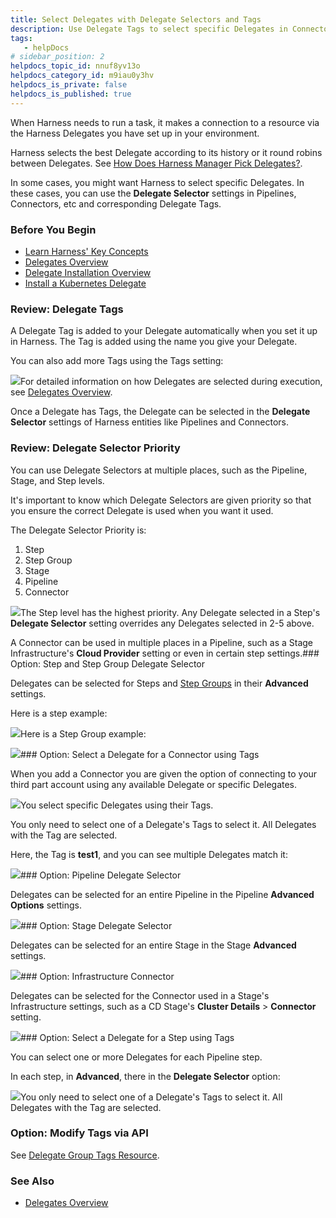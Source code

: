```yaml
---
title: Select Delegates with Delegate Selectors and Tags
description: Use Delegate Tags to select specific Delegates in Connectors, steps, and more.
tags: 
   - helpDocs
# sidebar_position: 2
helpdocs_topic_id: nnuf8yv13o
helpdocs_category_id: m9iau0y3hv
helpdocs_is_private: false
helpdocs_is_published: true
---
```


When Harness needs to run a task, it makes a connection to a resource via the Harness Delegates you have set up in your environment.

Harness selects the best Delegate according to its history or it round robins between Delegates. See [How Does Harness Manager Pick Delegates?](/article/2k7lnc7lvl-delegates-overview#how_does_harness_manager_pick_delegates).

In some cases, you might want Harness to select specific Delegates. In these cases, you can use the **Delegate Selector** settings in Pipelines, Connectors, etc and corresponding Delegate Tags.

### Before You Begin

* [Learn Harness' Key Concepts](/article/hv2758ro4e-learn-harness-key-concepts)
* [Delegates Overview](/article/2k7lnc7lvl-delegates-overview)
* [Delegate Installation Overview](/article/re8kk0ex4k-delegate-installation-overview)
* [Install a Kubernetes Delegate](/article/f9bd10b3nj-install-a-kubernetes-delegate)

### Review: Delegate Tags

A Delegate Tag is added to your Delegate automatically when you set it up in Harness. The Tag is added using the name you give your Delegate.

You can also add more Tags using the Tags setting:

![](https://files.helpdocs.io/i5nl071jo5/articles/nnuf8yv13o/1654274177068/clean-shot-2022-06-03-at-09-35-54.png)For detailed information on how Delegates are selected during execution, see [Delegates Overview](/article/2k7lnc7lvl-delegates-overview).

Once a Delegate has Tags, the Delegate can be selected in the **Delegate Selector** settings of Harness entities like Pipelines and Connectors.

### Review: Delegate Selector Priority

You can use Delegate Selectors at multiple places, such as the Pipeline, Stage, and Step levels.

It's important to know which Delegate Selectors are given priority so that you ensure the correct Delegate is used when you want it used.

The Delegate Selector Priority is:

1. Step
2. Step Group
3. Stage
4. Pipeline
5. Connector

![](https://files.helpdocs.io/kw8ldg1itf/articles/nnuf8yv13o/1657746136816/clean-shot-2022-07-13-at-14-02-04.png)The Step level has the highest priority. Any Delegate selected in a Step's **Delegate Selector** setting overrides any Delegates selected in 2-5 above.

A Connector can be used in multiple places in a Pipeline, such as a Stage Infrastructure's **Cloud Provider** setting or even in certain step settings.### Option: Step and Step Group Delegate Selector

Delegates can be selected for Steps and [Step Groups](/article/ihnuhrtxe3-run-steps-in-parallel-using-a-step-group) in their **Advanced** settings.

Here is a step example:

![](https://files.helpdocs.io/kw8ldg1itf/articles/nnuf8yv13o/1657742633092/clean-shot-2022-07-13-at-13-03-12.png)Here is a Step Group example:

![](https://files.helpdocs.io/kw8ldg1itf/articles/nnuf8yv13o/1657742697622/clean-shot-2022-07-13-at-13-04-15.png)### Option: Select a Delegate for a Connector using Tags

When you add a Connector you are given the option of connecting to your third part account using any available Delegate or specific Delegates.

![](https://files.helpdocs.io/i5nl071jo5/articles/nnuf8yv13o/1625693513715/clean-shot-2021-07-07-at-14-31-31.png)You select specific Delegates using their Tags.

You only need to select one of a Delegate's Tags to select it. All Delegates with the Tag are selected.

Here, the Tag is **test1**, and you can see multiple Delegates match it:

![](https://files.helpdocs.io/i5nl071jo5/articles/nnuf8yv13o/1625693674019/clean-shot-2021-07-07-at-14-34-13.png)### Option: Pipeline Delegate Selector

Delegates can be selected for an entire Pipeline in the Pipeline **Advanced Options** settings.

![](https://files.helpdocs.io/kw8ldg1itf/articles/nnuf8yv13o/1657742306209/clean-shot-2022-07-13-at-12-58-04.png)### Option: Stage Delegate Selector

Delegates can be selected for an entire Stage in the Stage **Advanced** settings.

![](https://files.helpdocs.io/kw8ldg1itf/articles/nnuf8yv13o/1657742384596/clean-shot-2022-07-13-at-12-59-30.png)### Option: Infrastructure Connector

Delegates can be selected for the Connector used in a Stage's Infrastructure settings, such as a CD Stage's **Cluster Details** > **Connector** setting.

![](https://files.helpdocs.io/kw8ldg1itf/articles/nnuf8yv13o/1657742439869/clean-shot-2022-07-13-at-13-00-20.png)### Option: Select a Delegate for a Step using Tags

You can select one or more Delegates for each Pipeline step.

In each step, in **Advanced**, there in the **Delegate Selector** option:

![](https://files.helpdocs.io/i5nl071jo5/articles/nnuf8yv13o/1625694858143/clean-shot-2021-07-07-at-14-54-08.png)You only need to select one of a Delegate's Tags to select it. All Delegates with the Tag are selected.

### Option: Modify Tags via API

See [Delegate Group Tags Resource](https://harness.io/docs/api/tag/Delegate-Group-Tags-Resource/).

### See Also

* [Delegates Overview](/article/2k7lnc7lvl-delegates-overview)

